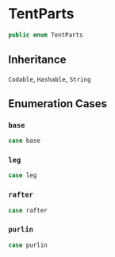 # TentParts

``` swift
public enum TentParts
```

## Inheritance

`Codable`, `Hashable`, `String`

## Enumeration Cases

### `base`

``` swift
case base
```

### `leg`

``` swift
case leg
```

### `rafter`

``` swift
case rafter
```

### `purlin`

``` swift
case purlin
```
